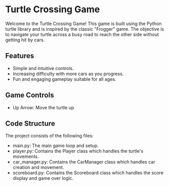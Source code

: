 # Turtle Crossing Game
Welcome to the Turtle Crossing Game! This game is built using the Python turtle library and is inspired by the classic "Frogger" game. The objective is to navigate your turtle across a busy road to reach the other side without getting hit by cars.

## Features
* Simple and intuitive controls.
* Increasing difficulty with more cars as you progress.
* Fun and engaging gameplay suitable for all ages.
## Game Controls
* Up Arrow: Move the turtle up

## Code Structure
The project consists of the following files:

* main.py: The main game loop and setup.
* player.py: Contains the Player class which handles the turtle's movements.
* car_manager.py: Contains the CarManager class which handles car creation and movement.
* scoreboard.py: Contains the Scoreboard class which handles the score display and game over logic.
